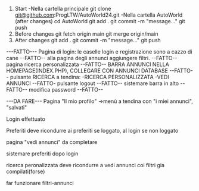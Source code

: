 1. Start
-Nella cartella principale
git clone git@github.com:ProgLTW/AutoWorld24.git
-Nella cartella AutoWorld (after changes)
cd AutoWorld
git add .
git commit -m "message..."
git push
2. Before changes
git fetch origin main
git merge origin/main
3. After changes
git add .
git commit -m "message..."
git push



---FATTO---
Pagina di login: le caselle login e registrazione sono a cazzo di cane --FATTO--
alla pagina degli annunci aggiungere filtri. --FATTO--
pagina ricerca personalizzata --FATTO--
BARRA ANNUNCI NELLA HOMEPAGE(INDEX.PHP), COLLEGARE CON ANNUNCI DATABASE --FATTO--
pulsante RICERCA a tendina: -RICERCA PERSONALIZZATA -VEDI ANNUNCI --FATTO-
pulsante logout --FATTO--
sistemare barra in alto --FATTO--
modifica password --FATTO--

---DA FARE---
Pagina "Il mio profilo"
    ->menù a tendina con "i miei annunci", "salvati"

Login effettuato

Preferiti deve ricondurre ai preferiti se loggato, al login se non loggato

pagina "vedi annunci" da completare

sistemare preferiti dopo login

ricerca peronalizzata deve ricondurre a vedi annunci coi filtri gia compilati(forse)

far funzionare filtri-annunci